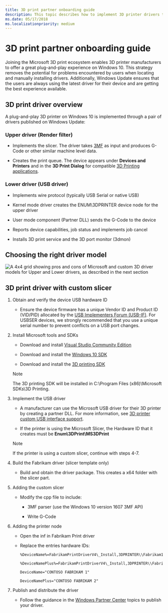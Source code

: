 ```yaml
---
title: 3D print partner onboarding guide
description: This topic describes how to implement 3D printer drivers that are then published on Windows Update.
ms.date: 05/17/2018
ms.localizationpriority: medium
---
```


# 3D print partner onboarding guide

Joining the Microsoft 3D print ecosystem enables 3D printer manufacturers to offer a great plug-and-play experience on Windows 10. This strategy removes the potential for problems encountered by users when locating and manually installing drivers. Additionally, Windows Update ensures that the users are always using the latest driver for their device and are getting the best experience available.

## 3D print driver overview

A plug-and-play 3D printer on Windows 10 is implemented through a pair of drivers published on Windows Update:

### Upper driver (Render filter)

- Implements the slicer. The driver takes [3MF](http://www.3mf.io) as input and produces G-Code or other similar machine level data.

- Creates the print queue. The device appears under **Devices and Printers** and in the **3D Print Dialog** for compatible [3D Printing applications](https://developer.microsoft.com/windows/hardware/3d-software-partners).

### Lower driver (USB driver)

- Implements wire protocol (typically USB Serial or native USB)

- Kernel mode driver creates the ENUM\\3DPRINTER device node for the upper driver

- User mode component (Partner DLL) sends the G-Code to the device

- Reports device capabilities, job status and implements job cancel

- Installs 3D print service and the 3D port monitor (3dmon)

## Choosing the right driver model

![A 4x4 grid showing pros and cons of Microsoft and custom 3D driver models for Upper and Lower drivers, as described in the next section](images/onboarding-driver-models.png)

## 3D print driver with custom slicer

1. Obtain and verify the device USB hardware ID

    - Ensure the device firmware has a unique Vendor ID and Product ID (VID/PID) allocated by the [USB Implementers Forum (USB-IF)](http://www.usb.org). For USBSER devices, we strongly recommended that you use a unique serial number to prevent conflicts on a USB port changes.

2. Install Microsoft tools and SDKs

    - Download and install [Visual Studio Community Edition](https://go.microsoft.com/fwlink/p/?LinkId=534599)

    - Download and install the [Windows 10 SDK](https://go.microsoft.com/fwlink/p/?LinkID=822845)

    - Download and install the [3D printing SDK](http://go.microsoft.com/fwlink/p/?LinkId=394375)

   > [!NOTE]
   > The 3D printing SDK will be installed in C:\\Program Files (x86)\\Microsoft SDKs\\3D Printing.

3. Implement the USB driver

    - A manufacturer can use the Microsoft USB driver for their 3D printer by creating a partner DLL. For more information, see [3D printer custom USB interface support](3d-printer-custom-usb-interface.md).

    - If the printer is using the Microsoft Slicer, the Hardware ID that it creates must be **Enum\\3DPrint\\MS3DPrint**

    > [!NOTE]
    > If the printer is using a custom slicer, continue with steps 4-7.

4. Build the Fabrikam driver (slicer template only)

    - Build and obtain the driver package. This creates a x64 folder with the slicer part.

5. Adding the custom slicer

    - Modify the cpp file to include:

      - 3MF parser (use the Windows 10 version 1607 3MF API)

      - Write G-Code

6. Adding the printer node

    - Open the inf in Fabrikam Print driver

    - Replace the entries hardware IDs:

        ```INF
        %DeviceName%=FabrikamPrintDriverV4\_Install,3DPRINTER\\Fabrikam1

        %DeviceNamePlus%=FabrikamPrintDriverV4\_Install,3DPRINTER\\Fabrikam2

        DeviceName="CONTOSO FABRIKAM 1"

        DeviceNamePlus="CONTOSO FABRIKAM 2"
        ```

7. Publish and distribute the driver

    - Follow the guidance in the [Windows Partner Center](https://docs.microsoft.com/windows-hardware/drivers/dashboard) topics to publish your driver.
